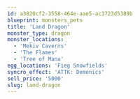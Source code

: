 ```yaml
---
id: a3820cf2-3558-464e-aae5-ac3723d5389b
blueprint: monsters_pets
title: 'Land Dragon'
monster_type: dragon
monster_locations:
  - 'Mekiv Caverns'
  - 'The Flames'
  - 'Tree of Mana'
egg_locations: 'Fieg Snowfields'
syncro_effect: 'ATTK: Demonics'
sell_price: '5000'
slug: land-dragon
---
```

